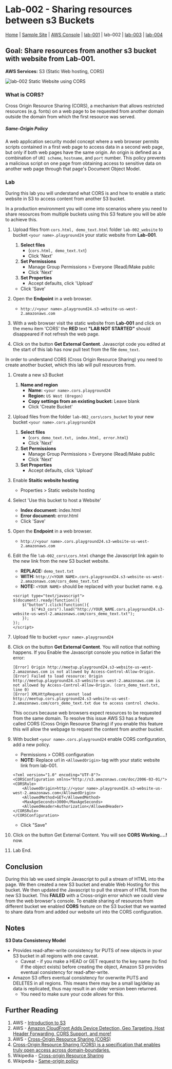 # Lab-002 - Sharing resources between s3 Buckets


[Home](../README.md) | [Sample Site](http://meetup.playground24.s3-website-us-west-2.amazonaws.com) | [AWS Console](https://devopsplayground.signin.aws.amazon.com/console) | [lab-001](lab-001.md) | lab-002 | [lab-003](lab-003.md) | [lab-004](lab-004.md)


## __Goal:__ Share resources from another s3 bucket with website from __Lab-001__.
__AWS Services:__ S3 (Static Web hosting, CORS)


![lab-002 Static Website using CORS](https://raw.githubusercontent.com/ForestTechnologiesLtd/devopsplayground11-lambda/master/diagrams/pg11-lab-002.png)


### What is CORS?
Cross Origin Resource Sharing (CORS), a mechanism that allows restricted resources (e.g. fonts) on a web page to be requested from another domain outside the domain from which the first resource was served.


##### Same-Origin Policy
A web application security model concept where a web browser permits scripts contained in a first web page to access data in a second web page, but only if both web pages have the same origin. An origin is defined as a combination of `URI scheme`, `hostname`, and `port` number. This policy prevents a malicious script on one page from obtaining access to sensitive data on another web page through that page's Document Object Model.


### Lab

During this lab you will understand what CORS is and how to enable a static website in S3 to access content from another S3 bucket.

In a production environment you will come into scenarios where you need to share resources from multiple buckets using this S3 feature you will be able to achieve this.

1. Upload files from `cors.html, demo_text.html` folder `lab-002_website` to bucket `<your name>.playground24` your static website from __Lab-001__.


    1. __Select files__
        - (`cors.html, demo_text.txt`)
        - Click 'Next'
    1. __Set Permissions__
        - Manage Group Permissions > Everyone (Read)/Make public
        - Click 'Next'
    1. __Set Properties__
        - Accept defaults, click 'Upload'
     - Click 'Save'
     
1. Open the __Endpoint__ in a web browser.
   - `http://<your name>.playground24.s3-website-us-west-2.amazonaws.com`
   
1. With a web browser visit the static website from __Lab-001__ and click on the menu item 'CORS' the __RED__ text __"LAB NOT STARTED"__ should disappeared if not refresh the web page.

1. Click on the button __Get External Content__. Javascript code you edited at the start of this lab has now pull text from the file `demo_text`.

In order to understand CORS (Cross Origin Resource Sharing) you need to create another bucket, which this lab will pull resources from.


1. Create a new s3 Bucket
    1. __Name and region__
        - __Name:__ `<your name>.cors.playground24`
        - __Region:__ `US West (Oregon)`
        - __Copy settings from an existing bucket:__ Leave blank  
        - Click 'Create Bucket'

1. Upload files from the folder `lab-002_cors\cors_bucket` to your new bucket `<your name>.cors.playground24`

    1. __Select files__
        - (`cors_demo_text.txt, index.html, error.html`)
        - Click 'Next'
    1. __Set Permissions__
        - Manage Group Permissions > Everyone (Read)/Make public
        - Click 'Next'
    1. __Set Properties__
        - Accept defaults, click 'Upload'
        
1. Enable __Staitic website hosting__
     - Properties > Static website hosting
     
1. Select 'Use this bucket to host a Website'
     - __Index document:__ index.html
     - __Error document:__ error.html
     - Click 'Save'
     
1. Open the __Endpoint__ in a web browser.
    - `http://<your name>.cors.playground24.s3-website-us-west-2.amazonaws.com`
    
1. Edit the file `lab-002_cors\cors.html` change the Javascript link again to the new link from the new S3 bucket website.

    - __REPLACE:__ `demo_text.txt`
    - __WITH:__ `http://<YOUR NAME>.cors.playground24.s3-website-us-west-2.amazonaws.com/cors_demo_text.txt`
    - __NOTE:__ `<YOUR NAME>` should be replaced with your bucket name. e.g.
    ```
    <script type="text/javascript">
    $(document).ready(function(){
        $("button").click(function(){
            $("#s3_cors").load("http://YOUR_NAME.cors.playground24.s3-website-us-west-2.amazonaws.com/cors_demo_text.txt");
        });
    });
    </script>
    ```
1. Upload file to bucket `<your name>.playground24`

1. Click on the button __Get External Content__. You will notice that nothing happens. If you Enable the Javascript console you notice in Safari the error:
    ```
    [Error] Origin http://meetup.playground24.s3-website-us-west-2.amazonaws.com is not allowed by Access-Control-Allow-Origin.
    [Error] Failed to load resource: Origin http://meetup.playground24.s3-website-us-west-2.amazonaws.com is not allowed by Access-Control-Allow-Origin. (cors_demo_text.txt, line 0)
    [Error] XMLHttpRequest cannot load http://meetup.cors.playground24.s3-website-us-west-2.amazonaws.com/cors_demo_text.txt due to access control checks.
    ```
    This occurs because web browsers expect resources to be requested from the same domain. To resolve this issue AWS S3 has a feature called CORS (Cross Origin Resource Sharing) if you enable this feature this will allow the webpage to request the content from another bucket.
1. With bucket `<your name>.cors.playground24` enable CORS configuration, add a new policy.
    - Permissions > CORS configuration
    - __NOTE:__ Replace url in `<AllowedOrigin>` tag with your static website link from lab-001.
    ```
    <?xml version="1.0" encoding="UTF-8"?>
    <CORSConfiguration xmlns="http://s3.amazonaws.com/doc/2006-03-01/">
    <CORSRule>
        <AllowedOrigin>http://<your name>.playground24.s3-website-us-west-2.amazonaws.com</AllowedOrigin>
        <AllowedMethod>GET</AllowedMethod>
        <MaxAgeSeconds>3000</MaxAgeSeconds>
        <AllowedHeader>Authorization</AllowedHeader>
    </CORSRule>
    </CORSConfiguration>
    ```
    - Click "Save"
1. Click on the button Get External Content. You will see __CORS Working....!__ now.
1. Lab End.


## Conclusion

During this lab we used simple Javascript to pull a stream of HTML into the page. We then created a new S3 bucket and enable Web Hosting for this bucket. We then updated the Javascript to pull the stream of HTML from the new S3 bucket. This __FAILED__ with a Cross-origin error which we could view from the web browser's console. To enable sharing of resources from different bucket we enabled __CORS__ feature on the S3 bucket that we wanted to share data from and added our website url into the CORS configuration.


## Notes
__S3 Data Consistency Model__
- Provides read-after-write consistency for PUTS of new objects in your S3 bucket in all regions with one caveat.
    - Caveat - if you make a HEAD or GET request to the key name (to find if the object exists) before creating the object, Amazon S3 provides eventual consistency for read-after-write.
- Amazon S3 offers eventual consistency for overwrite PUTS and DELETES in all regions. This means there may be a small lag/delay as data is replicated, thus may result in an older version been returned.
    - You need to make sure your code allows for this.


## Further Reading
1. AWS - [Introduction to S3](http://docs.aws.amazon.com/AmazonS3/latest/dev/Introduction.html)
1. AWS - [Amazon CloudFront Adds Device Detection, Geo Targeting, Host Header Forwarding, CORS Support, and more!](https://aws.amazon.com/about-aws/whats-new/2014/06/26/amazon-cloudfront-device-detection-geo-targeting-host-header-cors/)
1. AWS - [Cross-Origin Resource Sharing (CORS)](http://docs.aws.amazon.com/AmazonS3/latest/dev/cors.html)
1. [Cross-Origin Resource Sharing (CORS) is a specification that enables truly open access across domain-boundaries.](https://enable-cors.org/)
1. Wikipedia - [Cross-origin Resource Sharing](https://en.wikipedia.org/wiki/Cross-origin_resource_sharing)
1. Wikipedia - [Same-origin policy](https://en.wikipedia.org/wiki/Same-origin_policy)
